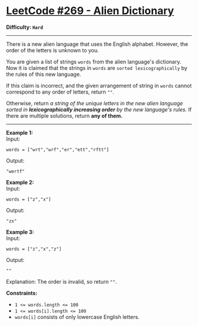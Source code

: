 # [LeetCode #269 - Alien Dictionary](https://leetcode.com/problems/alien-dictionary/description/)

**Difficulty: `Hard`**

---

There is a new alien language that uses the English alphabet. However, the order of the letters is unknown to you.

You are given a list of strings `words` from the alien language's dictionary. Now it is claimed that the strings in `words` are `sorted lexicographically` by the rules of this new language.

If this claim is incorrect, and the given arrangement of string in `words` cannot correspond to any order of letters, return `""`.

Otherwise, return *a string of the unique letters in the new alien language sorted in* ***lexicographically increasing order*** *by the new language's rules.* If there are multiple solutions, return **any of them.**

---

**Example 1:**  
Input:
```
words = ["wrt","wrf","er","ett","rftt"]
```
Output:
```
"wertf"
```

**Example 2:**  
Input:
```
words = ["z","x"]
```
Output:
```
"zx"
```

**Example 3:**  
Input:
```
words = ["z","x","z"]
```
Output:
```
""
```
Explanation: The order is invalid, so return `""`.

**Constraints:**
- `1 <= words.length <= 100`
- `1 <= words[i].length <= 100`
- `words[i]` consists of only lowercase English letters.